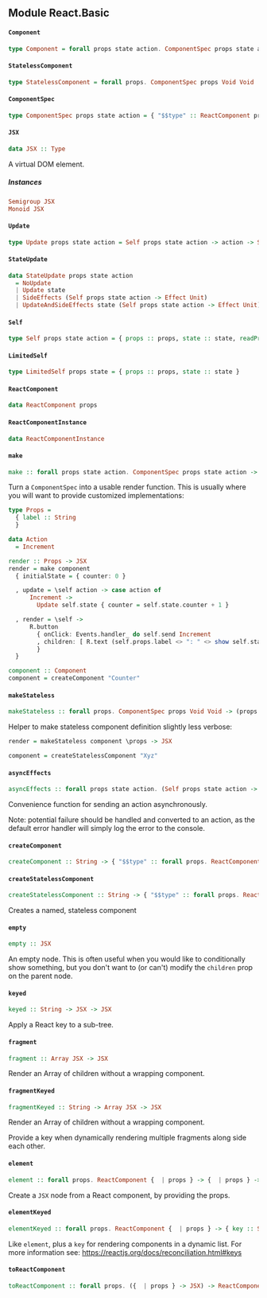 ## Module React.Basic

#### `Component`

``` purescript
type Component = forall props state action. ComponentSpec props state action
```

#### `StatelessComponent`

``` purescript
type StatelessComponent = forall props. ComponentSpec props Void Void
```

#### `ComponentSpec`

``` purescript
type ComponentSpec props state action = { "$$type" :: ReactComponent props, initialState :: state, shouldUpdate :: LimitedSelf props state -> props -> state -> Boolean, didMount :: Self props state action -> Effect Unit, didUpdate :: Self props state action -> Effect Unit, willUnmount :: LimitedSelf props state -> Effect Unit, update :: Update props state action, render :: Self props state action -> JSX }
```

#### `JSX`

``` purescript
data JSX :: Type
```

A virtual DOM element.

##### Instances
``` purescript
Semigroup JSX
Monoid JSX
```

#### `Update`

``` purescript
type Update props state action = Self props state action -> action -> StateUpdate props state action
```

#### `StateUpdate`

``` purescript
data StateUpdate props state action
  = NoUpdate
  | Update state
  | SideEffects (Self props state action -> Effect Unit)
  | UpdateAndSideEffects state (Self props state action -> Effect Unit)
```

#### `Self`

``` purescript
type Self props state action = { props :: props, state :: state, readProps :: Effect props, readState :: Effect state, send :: action -> Effect Unit, instance_ :: ReactComponentInstance }
```

#### `LimitedSelf`

``` purescript
type LimitedSelf props state = { props :: props, state :: state }
```

#### `ReactComponent`

``` purescript
data ReactComponent props
```

#### `ReactComponentInstance`

``` purescript
data ReactComponentInstance
```

#### `make`

``` purescript
make :: forall props state action. ComponentSpec props state action -> props -> JSX
```

Turn a `ComponentSpec` into a usable render function.
This is usually where you will want to provide customized
implementations:

```purs
type Props =
  { label :: String
  }

data Action
  = Increment

render :: Props -> JSX
render = make component
  { initialState = { counter: 0 }

  , update = \self action -> case action of
      Increment ->
        Update self.state { counter = self.state.counter + 1 }

  , render = \self ->
      R.button
        { onClick: Events.handler_ do self.send Increment
        , children: [ R.text (self.props.label <> ": " <> show self.state.counter) ]
        }
  }

component :: Component
component = createComponent "Counter"
```

#### `makeStateless`

``` purescript
makeStateless :: forall props. ComponentSpec props Void Void -> (props -> JSX) -> props -> JSX
```

Helper to make stateless component definition slightly
less verbose:

```purs
render = makeStateless component \props -> JSX

component = createStatelessComponent "Xyz"
```

#### `asyncEffects`

``` purescript
asyncEffects :: forall props state action. (Self props state action -> Aff action) -> Self props state action -> Effect Unit
```

Convenience function for sending an action asynchronously.

Note: potential failure should be handled and converted to an
  action, as the default error handler will simply log the
  error to the console.

#### `createComponent`

``` purescript
createComponent :: String -> { "$$type" :: forall props. ReactComponent props, initialState :: forall state. state, shouldUpdate :: forall props state. LimitedSelf props state -> props -> state -> Boolean, didMount :: forall props state action. Self props state action -> Effect Unit, didUpdate :: forall props state action. Self props state action -> Effect Unit, willUnmount :: forall props state action. LimitedSelf props state -> Effect Unit, update :: forall props state action. Update props state action, render :: forall props state action. Self props state action -> JSX }
```

#### `createStatelessComponent`

``` purescript
createStatelessComponent :: String -> { "$$type" :: forall props. ReactComponent props, initialState :: Void, shouldUpdate :: forall props. LimitedSelf props Void -> props -> Void -> Boolean, didMount :: forall props. Self props Void Void -> Effect Unit, didUpdate :: forall props. Self props Void Void -> Effect Unit, willUnmount :: forall props. LimitedSelf props Void -> Effect Unit, update :: forall props. Update props Void Void, render :: forall props. Self props Void Void -> JSX }
```

Creates a named, stateless component

#### `empty`

``` purescript
empty :: JSX
```

An empty node. This is often useful when you would like to conditionally
show something, but you don't want to (or can't) modify the `children` prop
on the parent node.

#### `keyed`

``` purescript
keyed :: String -> JSX -> JSX
```

Apply a React key to a sub-tree.

#### `fragment`

``` purescript
fragment :: Array JSX -> JSX
```

Render an Array of children without a wrapping component.

#### `fragmentKeyed`

``` purescript
fragmentKeyed :: String -> Array JSX -> JSX
```

Render an Array of children without a wrapping component.

Provide a key when dynamically rendering multiple fragments along side
each other.

#### `element`

``` purescript
element :: forall props. ReactComponent {  | props } -> {  | props } -> JSX
```

Create a `JSX` node from a React component, by providing the props.

#### `elementKeyed`

``` purescript
elementKeyed :: forall props. ReactComponent {  | props } -> { key :: String | props } -> JSX
```

Like `element`, plus a `key` for rendering components in a dynamic list.
For more information see: https://reactjs.org/docs/reconciliation.html#keys

#### `toReactComponent`

``` purescript
toReactComponent :: forall props. ({  | props } -> JSX) -> ReactComponent {  | props }
```


